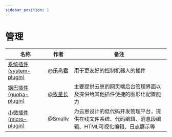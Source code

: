 ```yaml
---
sidebar_position: 1
---
```


# 管理

| 名称                                                                    | 作者                                 | 备注                                                                                               |
| ----------------------------------------------------------------------- | ------------------------------------ | -------------------------------------------------------------------------------------------------- |
| [系统插件 (system-plugin)](https://github.com/yunzai-org/system)        | [@乐鸟君](https://gitee.com/Le-niao) | 用于更友好的控制机器人的插件                                                                       |
| [锅巴插件 (guoba-plugin)](https://github.com/guoba-yunzai/guoba-plugin) | [@牧星长](https://github.com/sjlei)  | 主要提供云崽的网页端后台管理界面以及提供给其他插件便捷的图形化配置能力                             |
| [小微插件 (micro-plugin)](https://github.com/V2233/micro-plugin)        | [@Smallv](https://github.com/V2233)  | 为云崽设计的低代码开发管理平台，提供在线文件系统、代码编辑、消息段编辑、HTML可视化编辑、日志展示等 |
